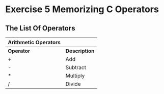 # Exercise 5 Memorizing C Operators

## The List Of Operators

| Arithmetic Operators ||
| :------ | :----- |
| **Operator** | **Description** |
| + | Add |
| \- | Subtract |
| * | Multiply |
| / | Divide |

